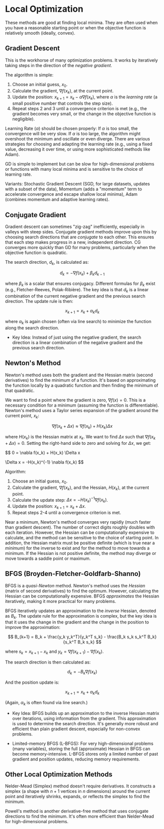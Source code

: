 # Local Optimization

These methods are good at finding local minima. They are often used when you have a reasonable starting point or when the objective function is relatively smooth (ideally, convex).

## Gradient Descent

This is the workhorse of many optimization problems.  It works by iteratively taking steps in the direction of the *negative gradient*.

The algorithm is simple:

1.  Choose an initial guess, $x_0$.
2.  Calculate the gradient, $\nabla f(x_k)$, at the current point.
3.  Update the position:  $x_{k+1} = x_k - \alpha \nabla f(x_k)$, where $\alpha$ is the *learning rate* (a small positive number that controls the step size).
4.  Repeat steps 2 and 3 until a convergence criterion is met (e.g., the gradient becomes very small, or the change in the objective function is negligible).

Learning Rate ($\alpha$) should be chosen properly: If $\alpha$ is too small, the convergence will be very slow. If $\alpha$ is too large, the algorithm might overshoot the minimum and oscillate or even diverge. There are various strategies for choosing and adapting the learning rate (e.g., using a fixed value, decreasing it over time, or using more sophisticated methods like Adam).

GD is simple to implement but can be slow for high-dimensional problems or functions with many local minima and is sensitive to the choice of learning rate.

Variants: Stochastic Gradient Descent (SGD, for large datasets, updates with a subset of the data), Momentum (adds a "momentum" term to accelerate convergence and escape shallow local minima), Adam (combines momentum and adaptive learning rates).

## Conjugate Gradient

Gradient descent can sometimes "zig-zag" inefficiently, especially in valleys with steep sides. Conjugate gradient methods improve upon this by choosing search directions that are *conjugate* to each other.  This ensures that each step makes progress in a new, independent direction. CG converges more quickly than GD for many problems, particularly when the objective function is quadratic.

The search direction, $d_k$, is calculated as:

$$d_k = -\nabla f(x_k) + \beta_k d_{k-1}$$

where $\beta_k$ is a scalar that ensures conjugacy.  Different formulas for $\beta_k$ exist (e.g., Fletcher-Reeves, Polak-Ribière).  The key idea is that $d_k$ is a linear combination of the current negative gradient and the previous search direction.  The update rule is then:

$$x_{k+1} = x_k + \alpha_k d_k$$

where $\alpha_k$ is again chosen (often via line search) to minimize the function along the search direction.


- Key Idea: Instead of just using the negative gradient, the search direction is a linear combination of the negative gradient and the previous search direction.

## Newton's Method
Newton's method uses both the gradient and the Hessian matrix (second derivatives) to find the minimum of a function. It's based on approximating the function locally by a quadratic function and then finding the minimum of that quadratic.

We want to find a point where the gradient is zero, $\nabla f(x) = 0$. This is a necessary condition for a minimum (assuming the function is differentiable).  Newton's method uses a Taylor series expansion of the gradient around the current point, $x_k$:

$$\nabla f(x_k + \Delta x) \approx \nabla f(x_k) + H(x_k) \Delta x$$

where $H(x_k)$ is the Hessian matrix at $x_k$.  We want to find $\Delta x$ such that $\nabla f(x_k + \Delta x) = 0$.  Setting the right-hand side to zero and solving for $\Delta x$, we get:

$$
0 = \nabla f(x_k) + H(x_k) \Delta x

\Delta x = -H(x_k)^{-1} \nabla f(x_k)
$$

Algorithm:

1.  Choose an initial guess, $x_0$.
2.  Calculate the gradient, $\nabla f(x_k)$, and the Hessian, $H(x_k)$, at the current point.
3.  Calculate the update step: $\Delta x = -H(x_k)^{-1} \nabla f(x_k)$.
4.  Update the position: $x_{k+1} = x_k + \Delta x$.
5.  Repeat steps 2-4 until a convergence criterion is met.

Near a minimum, Newton's method converges very rapidly (much faster than gradient descent).  The number of correct digits roughly doubles with each iteration. However, the Hessian can be computationally expensive to calculate, and the method can be sensitive to the choice of starting point. In addition, the Hessian matrix must be positive definite (which is true near a *minimum*) for the inverse to exist and for the method to move towards a minimum. If the Hessian is not positive definite, the method may diverge or move towards a saddle point or maximum.

## BFGS (Broyden-Fletcher-Goldfarb-Shanno)

BFGS is a *quasi-Newton* method.  Newton's method uses the *Hessian* (matrix of second derivatives) to find the optimum.  However, calculating the Hessian can be computationally expensive. BFGS *approximates* the Hessian iteratively, making it more practical for many problems.

BFGS iteratively updates an approximation to the *inverse* Hessian, denoted as $B_k$.  The update rule for the approximation is complex, but the key idea is that it uses the change in the gradient and the change in the position to improve the approximation:

$$
B_{k+1} = B_k + \frac{y_k y_k^T}{y_k^T s_k} - \frac{B_k s_k s_k^T B_k}{s_k^T B_k s_k}
$$

where $s_k = x_{k+1} - x_k$ and $y_k = \nabla f(x_{k+1}) - \nabla f(x_k)$.

The search direction is then calculated as:

$$
d_k = -B_k \nabla f(x_k)
$$

And the position update is:

$$
x_{k+1} = x_k + \alpha_k d_k
$$

(Again, $\alpha_k$ is often found via line search.)

- Key Idea:  BFGS builds up an approximation to the inverse Hessian matrix over iterations, using information from the gradient. This approximation is used to determine the search direction.  It's generally more robust and efficient than plain gradient descent, especially for non-convex problems.

- Limited-memory BFGS (L-BFGS):  For very high-dimensional problems (many variables), storing the full (approximate) Hessian in BFGS can become memory-intensive.  L-BFGS stores only a limited number of past gradient and position updates, reducing memory requirements.

## Other Local Optimization Methods
Nelder-Mead (Simplex) method doesn't require derivatives. It constructs a simplex (a shape with $n+1$ vertices in $n$ dimensions) around the current point and iteratively shrinks, expands, or reflects the simplex to find the minimum.

Powell's method is another derivative-free method that uses conjugate directions to find the minimum. It's often more efficient than Nelder-Mead for high-dimensional problems.

